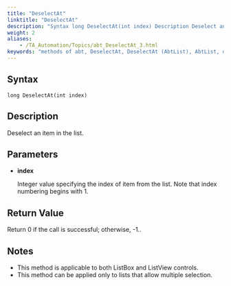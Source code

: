 ```yaml
--- 
title: "DeselectAt"
linktitle: "DeselectAt"
description: "Syntax long DeselectAt(int index) Description Deselect an item in the list. Parameters index Integer value specifying the index of item from the list. Note that index numbering begins with 1. Return ..."
weight: 2
aliases: 
    - /TA_Automation/Topics/abt_DeselectAt_3.html
keywords: "methods of abt, DeselectAt, DeselectAt (AbtList), AbtList, deselectat, abtlist deselectat, deselect list item, deselect item at given index in list"
---
```


## Syntax

`long DeselectAt(int index)`

## Description  

Deselect an item in the list.

## Parameters  

-   **index**

    Integer value specifying the index of item from the list. Note that index numbering begins with 1.


## Return Value  

Return 0 if the call is successful; otherwise, -1..

## Notes

-   This method is applicable to both ListBox and ListView controls.
-   This method can be applied only to lists that allow multiple selection.




